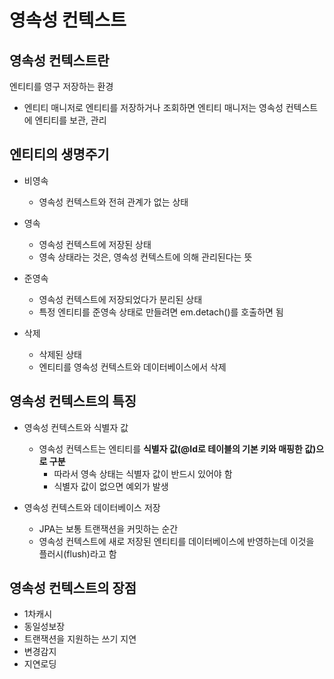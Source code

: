 # 영속성 컨텍스트
## 영속성 컨텍스트란

엔티티를 영구 저장하는 환경 
+ 엔티티 매니저로 엔티티를 저장하거나 조회하면 엔티티 매니저는 영속성 컨텍스트에 엔티티를 보관, 관리

## 엔티티의 생명주기
+ 비영속
  + 영속성 컨텍스트와 전혀 관계가 없는 상태

+ 영속
  + 영속성 컨텍스트에 저장된 상태
  + 영속 상태라는 것은, 영속성 컨텍스트에 의해 관리된다는 뜻

+ 준영속
  + 영속성 컨텍스트에 저장되었다가 분리된 상태
  + 특정 엔티티를 준영속 상태로 만들려면 em.detach()를 호출하면 됨

+ 삭제
  + 삭제된 상태
  + 엔티티를 영속성 컨텍스트와 데이터베이스에서 삭제

## 영속성 컨텍스트의 특징
+ 영속성 컨텍스트와 식별자 값
  + 영속성 컨텍스트는 엔티티를 **식별자 값(@Id로 테이블의 기본 키와 매핑한 값)으로 구분** 
    + 따라서 영속 상태는 식별자 값이 반드시 있어야 함
    + 식별자 값이 없으면 예외가 발생

+ 영속성 컨텍스트와 데이터베이스 저장
  + JPA는 보통 트랜잭션을 커밋하는 순간 
  + 영속성 컨텍스트에 새로 저장된 엔티티를 데이터베이스에 반영하는데 이것을 플러시(flush)라고 함

## 영속성 컨텍스트의 장점
+ 1차캐시
+ 동일성보장
+ 트랜잭션을 지원하는 쓰기 지연
+ 변경감지
+ 지연로딩
